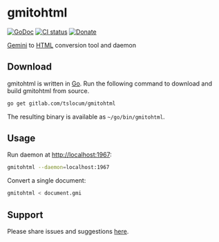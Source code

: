 # gmitohtml
[![GoDoc](https://gitlab.com/tslocum/godoc-static/-/raw/master/badge.svg)](https://docs.rocketnine.space/gitlab.com/tslocum/gmitohtml/pkg/gmitohtml)
[![CI status](https://gitlab.com/tslocum/gmitohtml/badges/master/pipeline.svg)](https://gitlab.com/tslocum/gmitohtml/commits/master)
[![Donate](https://img.shields.io/liberapay/receives/rocketnine.space.svg?logo=liberapay)](https://liberapay.com/rocketnine.space)

[Gemini](https://gemini.circumlunar.space) to [HTML](https://en.wikipedia.org/wiki/HTML)
conversion tool and daemon

## Download

gmitohtml is written in [Go](https://golang.org). Run the following command to
download and build gmitohtml from source.

```bash
go get gitlab.com/tslocum/gmitohtml
```

The resulting binary is available as `~/go/bin/gmitohtml`.

## Usage

Run daemon at [http://localhost:1967](http://localhost:1967):

```bash
gmitohtml --daemon=localhost:1967
```

Convert a single document:

```bash
gmitohtml < document.gmi
```

## Support

Please share issues and suggestions [here](https://gitlab.com/tslocum/gmitohtml/issues).
